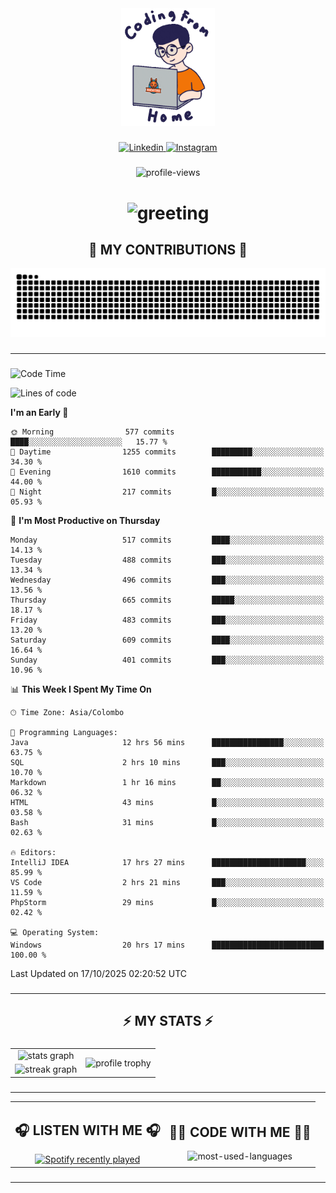 <div align="center">
    <img width="150" src="./assets/top.gif" alt="top-image"/>
</div>

###    

<div align="center">
    <a href="https://www.linkedin.com/in/nureka-rodrigo/" target="_blank">
        <img src="https://user-images.githubusercontent.com/74038190/235294012-0a55e343-37ad-4b0f-924f-c8431d9d2483.gif" width="50px" alt="Linkedin"/>
    </a>
    <a href="https://www.instagram.com/nureka_rodrigo/" target="_blank">
        <img src="https://user-images.githubusercontent.com/74038190/235294013-a33e5c43-a01c-43f6-b44d-a406d8b4ab75.gif" width="50px"  alt="Instagram"/>
    </a>
</div>

###    

<div align="center">
    <img src="https://komarev.com/ghpvc/?username=nureka-rodrigo&color=blue" alt="profile-views"/>
</div> 

###    

<h1 align="center">
    <img src="https://readme-typing-svg.herokuapp.com/?font=Righteous&size=35&center=true&vCenter=true&width=500&height=70&duration=4000&lines=Hi+There!+👋;+I'm+Nureka+Rodrigo!;" alt="greeting"/>
</h1> 

###

<h2 align="center">🐍 MY CONTRIBUTIONS 🐍</h2>

<div align="center">
    <img alt="snake eating my contributions" src="https://raw.githubusercontent.com/nureka-rodrigo/nureka-rodrigo/output/github-contribution-grid-snake.svg"/>
</div> 

###

<hr/>

###

<!--START_SECTION:waka-->
![Code Time](http://img.shields.io/badge/Code%20Time-1%2C762%20hrs%2039%20mins-blue)

![Lines of code](https://img.shields.io/badge/From%20Hello%20World%20I%27ve%20Written-831.6%20thousand%20lines%20of%20code-blue)

**I'm an Early 🐤** 

```text
🌞 Morning                577 commits         ████░░░░░░░░░░░░░░░░░░░░░   15.77 % 
🌆 Daytime                1255 commits        █████████░░░░░░░░░░░░░░░░   34.30 % 
🌃 Evening                1610 commits        ███████████░░░░░░░░░░░░░░   44.00 % 
🌙 Night                  217 commits         █░░░░░░░░░░░░░░░░░░░░░░░░   05.93 % 
```
📅 **I'm Most Productive on Thursday** 

```text
Monday                   517 commits         ████░░░░░░░░░░░░░░░░░░░░░   14.13 % 
Tuesday                  488 commits         ███░░░░░░░░░░░░░░░░░░░░░░   13.34 % 
Wednesday                496 commits         ███░░░░░░░░░░░░░░░░░░░░░░   13.56 % 
Thursday                 665 commits         █████░░░░░░░░░░░░░░░░░░░░   18.17 % 
Friday                   483 commits         ███░░░░░░░░░░░░░░░░░░░░░░   13.20 % 
Saturday                 609 commits         ████░░░░░░░░░░░░░░░░░░░░░   16.64 % 
Sunday                   401 commits         ███░░░░░░░░░░░░░░░░░░░░░░   10.96 % 
```


📊 **This Week I Spent My Time On** 

```text
🕑︎ Time Zone: Asia/Colombo

💬 Programming Languages: 
Java                     12 hrs 56 mins      ████████████████░░░░░░░░░   63.75 % 
SQL                      2 hrs 10 mins       ███░░░░░░░░░░░░░░░░░░░░░░   10.70 % 
Markdown                 1 hr 16 mins        ██░░░░░░░░░░░░░░░░░░░░░░░   06.32 % 
HTML                     43 mins             █░░░░░░░░░░░░░░░░░░░░░░░░   03.58 % 
Bash                     31 mins             █░░░░░░░░░░░░░░░░░░░░░░░░   02.63 % 

🔥 Editors: 
IntelliJ IDEA            17 hrs 27 mins      █████████████████████░░░░   85.99 % 
VS Code                  2 hrs 21 mins       ███░░░░░░░░░░░░░░░░░░░░░░   11.59 % 
PhpStorm                 29 mins             █░░░░░░░░░░░░░░░░░░░░░░░░   02.42 % 

💻 Operating System: 
Windows                  20 hrs 17 mins      █████████████████████████   100.00 % 
```


 Last Updated on 17/10/2025 02:20:52 UTC
<!--END_SECTION:waka-->

###

<hr/>

###

<h2 align="center">⚡ MY STATS ⚡</h2>

###    

<div align="center">
    <table>
        <tr>
            <td align="center">
                <img src="https://github-readme-stats.vercel.app/api?username=nureka-rodrigo&show_icons=true&count_private=true&theme=dark" alt="stats graph"/>
            </td>
            <td rowspan="2" align="center">
                <img align="center" src="https://github-profile-trophy.vercel.app/?username=nureka-rodrigo&theme=darkhub&no-bg=true&margin-w=5&margin-h=5&column=3" alt="profile trophy" />
            </td>
        </tr>
        <tr>
            <td align="center">
                <img src="https://streak-stats.demolab.com?user=nureka-rodrigo&theme=dark" alt="streak graph"/>
            </td>
        </tr>
    </table>
</div> 

###

<hr/>

<div align="center">
    <table>
        <tr>
            <td align="center">
                <h2>🎧 LISTEN WITH ME 🎧</h2>
                <a href="https://open.spotify.com/user/zjqfkmbawszam1irs05fwxsls">
                    <img src="https://spotify-recently-played-readme.vercel.app/api?user=zjqfkmbawszam1irs05fwxsls&count=5&unique=true" alt="Spotify recently played"  />
                </a>
            </td>
            <td align="center">
                <h2>👨‍💻 CODE WITH ME 👨‍💻</h2>
                <img src="https://github-readme-stats.vercel.app/api/wakatime?username=@nureka99&theme=dark&compact=True&langs_count=10" alt="most-used-languages"/>
            </td>
        </tr>
    </table>
</div> 

###

<hr/>
